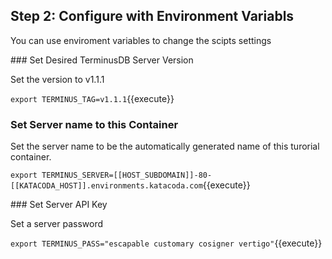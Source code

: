 ## Step 2: Configure with Environment Variabls

You can use enviroment variables to change the scipts settings

### Set Desired TerminusDB Server Version

Set the version to v1.1.1

`export TERMINUS_TAG=v1.1.1`{{execute}}

### Set Server name to this Container

Set the server name to be the automatically generated name of this turorial
container.

`export TERMINUS_SERVER=[[HOST_SUBDOMAIN]]-80-[[KATACODA_HOST]].environments.katacoda.com`{{execute}}

### Set Server API Key

Set a server password

`export TERMINUS_PASS="escapable customary cosigner vertigo"`{{execute}}

